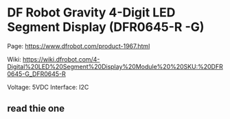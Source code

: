 # DF Robot Gravity 4-Digit LED Segment Display (DFR0645-R -G)

Page: https://www.dfrobot.com/product-1967.html

Wiki: https://wiki.dfrobot.com/4-Digital%20LED%20Segment%20Display%20Module%20%20SKU:%20DFR0645-G_DFR0645-R

Voltage: 5VDC
Interface: I2C




## read thie one



